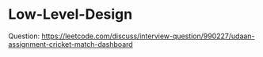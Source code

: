 # Low-Level-Design
Question: https://leetcode.com/discuss/interview-question/990227/udaan-assignment-cricket-match-dashboard


